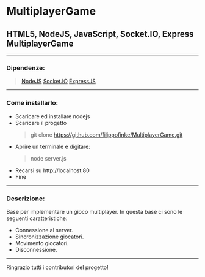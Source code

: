 # MultiplayerGame
## HTML5, NodeJS, JavaScript, Socket.IO, Express MultiplayerGame

------------

### Dipendenze:
> [NodeJS](https://nodejs.org/)
> [Socket.IO](https://socket.io/)
> [ExpressJS](http://expressjs.com/)

------------


### Come installarlo:
* Scaricare ed installare nodejs
* Scaricare il progetto
	> git clone https://github.com/filippofinke/MultiplayerGame.git
* Aprire un terminale e digitare:
	> node server.js
* Recarsi su http://localhost:80
* Fine

------------


### Descrizione:
Base per implementare un gioco multiplayer.
In questa base ci sono le seguenti caratteristiche:
* Connessione al server.
* Sincronizzazione giocatori.
* Movimento giocatori.
* Disconnessione.

------------


Ringrazio tutti i contributori del progetto!